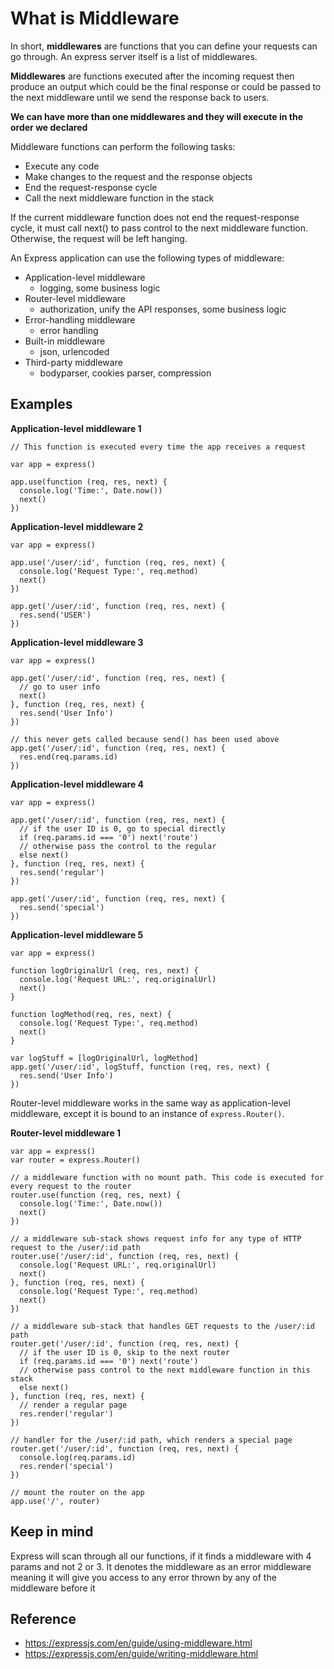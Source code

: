 What is Middleware
===

In short, **middlewares** are functions that you can define your requests can go through. An express server itself is a list of middlewares.

**Middlewares** are functions executed after the incoming request then produce an output which could be the final response or could be passed to the next middleware until we send the response back to users. 

**We can have more than one middlewares and they will execute in the order we declared**

Middleware functions can perform the following tasks:
- Execute any code
- Make changes to the request and the response objects
- End the request-response cycle
- Call the next middleware function in the stack

If the current middleware function does not end the request-response cycle, it must call next() to pass control to the next middleware function. Otherwise, the request will be left hanging.

An Express application can use the following types of middleware:

- Application-level middleware
  - logging, some business logic
- Router-level middleware
  - authorization, unify the API responses, some business logic
- Error-handling middleware
  - error handling
- Built-in middleware
  - json, urlencoded
- Third-party middleware
  - bodyparser, cookies parser, compression

Examples
---

**Application-level middleware 1**
```
// This function is executed every time the app receives a request

var app = express()

app.use(function (req, res, next) {
  console.log('Time:', Date.now())
  next()
})
```

**Application-level middleware 2**
```
var app = express()

app.use('/user/:id', function (req, res, next) {
  console.log('Request Type:', req.method)
  next()
})

app.get('/user/:id', function (req, res, next) {
  res.send('USER')
})
```

**Application-level middleware 3**
```
var app = express()

app.get('/user/:id', function (req, res, next) {
  // go to user info
  next()
}, function (req, res, next) {
  res.send('User Info')
})

// this never gets called because send() has been used above
app.get('/user/:id', function (req, res, next) {
  res.end(req.params.id)
})
```

**Application-level middleware 4**
```
var app = express()

app.get('/user/:id', function (req, res, next) {
  // if the user ID is 0, go to special directly
  if (req.params.id === '0') next('route')
  // otherwise pass the control to the regular
  else next()
}, function (req, res, next) {
  res.send('regular')
})

app.get('/user/:id', function (req, res, next) {
  res.send('special')
})
```

**Application-level middleware 5**
```
var app = express()

function logOriginalUrl (req, res, next) {
  console.log('Request URL:', req.originalUrl)
  next()
} 

function logMethod(req, res, next) {
  console.log('Request Type:', req.method)
  next()
}

var logStuff = [logOriginalUrl, logMethod]
app.get('/user/:id', logStuff, function (req, res, next) {
  res.send('User Info')
})
```

Router-level middleware works in the same way as application-level middleware, except it is bound to an instance of `express.Router()`.

**Router-level middleware 1**
```
var app = express()
var router = express.Router()

// a middleware function with no mount path. This code is executed for every request to the router
router.use(function (req, res, next) {
  console.log('Time:', Date.now())
  next()
})

// a middleware sub-stack shows request info for any type of HTTP request to the /user/:id path
router.use('/user/:id', function (req, res, next) {
  console.log('Request URL:', req.originalUrl)
  next()
}, function (req, res, next) {
  console.log('Request Type:', req.method)
  next()
})

// a middleware sub-stack that handles GET requests to the /user/:id path
router.get('/user/:id', function (req, res, next) {
  // if the user ID is 0, skip to the next router
  if (req.params.id === '0') next('route')
  // otherwise pass control to the next middleware function in this stack
  else next()
}, function (req, res, next) {
  // render a regular page
  res.render('regular')
})

// handler for the /user/:id path, which renders a special page
router.get('/user/:id', function (req, res, next) {
  console.log(req.params.id)
  res.render('special')
})

// mount the router on the app
app.use('/', router)
```

Keep in mind
---
Express will scan through all our functions, if it finds a middleware with 4 params and not 2 or 3. It denotes the middleware as an error middleware meaning it will give you access to any error thrown by any of the middleware before it

Reference
---
- https://expressjs.com/en/guide/using-middleware.html
- https://expressjs.com/en/guide/writing-middleware.html